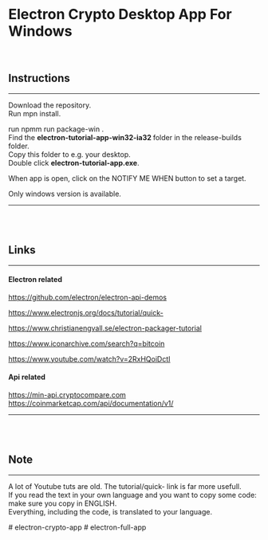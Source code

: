 <br>

# Electron Crypto  Desktop App For Windows

<br>

## Instructions
***
Download the repository. <br>
Run mpn install. <br>

run  npmm run package-win . <br>
Find the  <strong> electron-tutorial-app-win32-ia32 </strong> folder in the release-builds folder. <br>
Copy this folder to e.g. your desktop. <br>
Double click  <strong> electron-tutorial-app.exe</strong>.

When app is open, click on the NOTIFY ME WHEN  button to set a target. <br>

Only windows version is available.
***
<br>
<br>

## Links
***
#### Electron related
https://github.com/electron/electron-api-demos

https://www.electronjs.org/docs/tutorial/quick-

https://www.christianengvall.se/electron-packager-tutorial

https://www.iconarchive.com/search?q=bitcoin

https://www.youtube.com/watch?v=2RxHQoiDctI

#### Api related

https://min-api.cryptocompare.com
https://coinmarketcap.com/api/documentation/v1/

***
<br>
<br>

## Note
***
<p>
A lot of Youtube tuts are old.  The tutorial/quick- link is far more usefull.<br>
If you read the  text in your own language and you want to copy some code: make sure you copy in ENGLISH.<br>
Everything, including the code, is translated to your language.<br>
</p>
# electron-crypto-app
# electron-full-app
